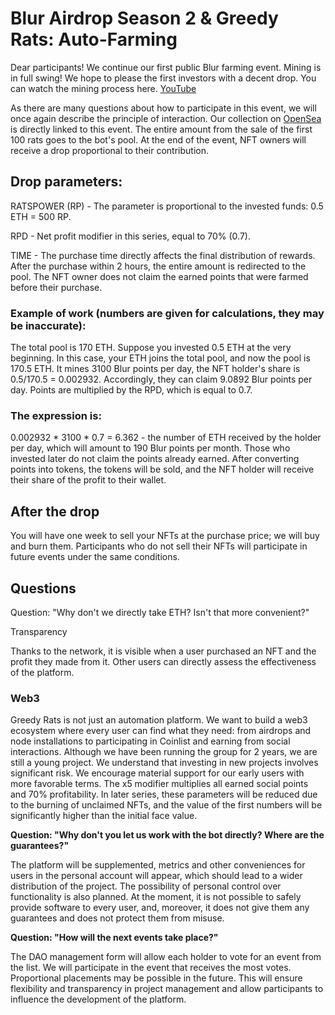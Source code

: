 # Blur Airdrop Season 2 & Greedy Rats: Auto-Farming

Dear participants! We continue our first public Blur farming event. Mining is in full swing! We hope to please the first investors with a decent drop. You can watch the mining process here. [YouTube](https://www.youtube.com/watch?v=ua8bQiCdg74)

As there are many questions about how to participate in this event, we will once again describe the principle of interaction. Our collection on [OpenSea](https://opensea.io/collection/greedyratsnft?search[stringTraits][0][name]=RATSPOWER&search[stringTraits][0][values][0]=500) is directly linked to this event. The entire amount from the sale of the first 100 rats goes to the bot's pool. At the end of the event, NFT owners will receive a drop proportional to their contribution.

## Drop parameters:

RATSPOWER (RP) - The parameter is proportional to the invested funds: 0.5 ETH = 500 RP.

RPD - Net profit modifier in this series, equal to 70% (0.7).

TIME - The purchase time directly affects the final distribution of rewards. After the purchase within 2 hours, the entire amount is redirected to the pool. The NFT owner does not claim the earned points that were farmed before their purchase.

### Example of work (numbers are given for calculations, they may be inaccurate):

The total pool is 170 ETH. Suppose you invested 0.5 ETH at the very beginning. In this case, your ETH joins the total pool, and now the pool is 170.5 ETH. It mines 3100 Blur points per day, the NFT holder's share is 0.5/170.5 = 0.002932. Accordingly, they can claim 9.0892 Blur points per day. Points are multiplied by the RPD, which is equal to 0.7.

### The expression is:

0.002932 * 3100 * 0.7 = 6.362 - the number of ETH received by the holder per day, which will amount to 190 Blur points per month. Those who invested later do not claim the points already earned. After converting points into tokens, the tokens will be sold, and the NFT holder will receive their share of the profit to their wallet.

## After the drop

You will have one week to sell your NFTs at the purchase price; we will buy and burn them. Participants who do not sell their NFTs will participate in future events under the same conditions.

## Questions

Question: "Why don't we directly take ETH? Isn't that more convenient?"

Transparency

Thanks to the network, it is visible when a user purchased an NFT and the profit they made from it. Other users can directly assess the effectiveness of the platform.

### Web3

Greedy Rats is not just an automation platform. We want to build a web3 ecosystem where every user can find what they need: from airdrops and node installations to participating in Coinlist and earning from social interactions.
Although we have been running the group for 2 years, we are still a young project. We understand that investing in new projects involves significant risk. We encourage material support for our early users with more favorable terms. The x5 modifier multiplies all earned social points and 70% profitability. In later series, these parameters will be reduced due to the burning of unclaimed NFTs, and the value of the first numbers will be significantly higher than the initial face value.

**Question: "Why don't you let us work with the bot directly? Where are the guarantees?"**

The platform will be supplemented, metrics and other conveniences for users in the personal account will appear, which should lead to a wider distribution of the project. The possibility of personal control over functionality is also planned.
At the moment, it is not possible to safely provide software to every user, and, moreover, it does not give them any guarantees and does not protect them from misuse.

**Question: "How will the next events take place?"**

The DAO management form will allow each holder to vote for an event from the list. We will participate in the event that receives the most votes. Proportional placements may be possible in the future.
This will ensure flexibility and transparency in project management and allow participants to influence the development of the platform.
